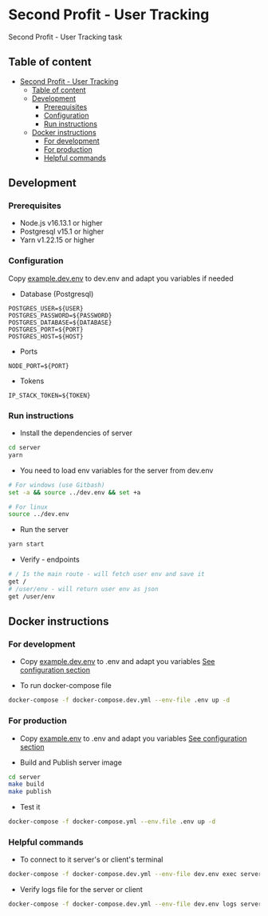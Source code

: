 # Second Profit - User Tracking

Second Profit  - User Tracking task

## Table of content

- [Second Profit - User Tracking](#second-profit---user-tracking)
  - [Table of content](#table-of-content)
  - [Development](#development)
    - [Prerequisites](#prerequisites)
    - [Configuration](#configuration)
    - [Run instructions](#run-instructions)
  - [Docker instructions](#docker-instructions)
    - [For development](#for-development)
    - [For production](#for-production)
    - [Helpful commands](#helpful-commands)

## Development

### Prerequisites

- Node.js v16.13.1 or higher
- Postgresql v15.1 or higher
- Yarn v1.22.15 or higher

### Configuration

Copy [example.dev.env](./example.dev.env) to dev.env and adapt you variables if needed

- Database (Postgresql)

```env
POSTGRES_USER=${USER}
POSTGRES_PASSWORD=${PASSWORD}
POSTGRES_DATABASE=${DATABASE}
POSTGRES_PORT=${PORT}
POSTGRES_HOST=${HOST}
```

- Ports

```env
NODE_PORT=${PORT}
```

- Tokens

```env
IP_STACK_TOKEN=${TOKEN}
```

### Run instructions

- Install the dependencies of server

```sh
cd server
yarn
```

- You need to load env variables for the server from dev.env

```sh
# For windows (use Gitbash)
set -a && source ../dev.env && set +a

# For linux
source ../dev.env

```

- Run the server

```sh
yarn start
```

- Verify - endpoints

```sh
# / Is the main route - will fetch user env and save it
get /
# /user/env - will return user env as json
get /user/env
```

## Docker instructions

### For development

- Copy [example.dev.env](./example.dev.env) to .env and adapt you variables [See configuration section](#configuration)

- To run docker-compose file

```sh
docker-compose -f docker-compose.dev.yml --env-file .env up -d
```

### For production

- Copy [example.env](./example.env) to .env and adapt you variables [See configuration section](#configuration)

- Build and Publish server image

```sh
cd server
make build
make publish
```

- Test it

```sh
docker-compose -f docker-compose.yml --env.file .env up -d
```

### Helpful commands

- To connect to it server's or client's terminal

```sh
docker-compose -f docker-compose.dev.yml --env-file dev.env exec server /bin/bash
```

- Verify logs file for the server or client

```sh
docker-compose -f docker-compose.dev.yml --env-file dev.env logs server
```

